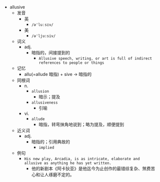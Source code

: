 - allusive
  - 发音
    - 英
      - `/ə'luːsɪv/`
    - 美
      - `/ə'lju:siv/`
  - 词义
    - adj.
      - 暗指的，间接提到的
        - `Allusive speech, writing, or art is full of indirect references to people or things`
  - 记忆
    - allu(=allude 暗指) + sive → 暗指的
  - 同根词
    - n.
      - `allusion`
        - 暗示；提及
      - `allusiveness`
        - 引喻
    - vi.
      - `allude`
        - 暗指，转弯抹角地说到；略为提及，顺便提到
  - 近义词
    - adj.
      - 暗指的；引用典故的
        - `implied`
  - 例句
    - `His new play, Arcadia, is as intricate, elaborate and allusive as anything he has yet written.`
      - 他的新剧本《阿卡狄亚》是他迄今为止创作的最错综复杂、煞费苦心和让人琢磨不定的。

